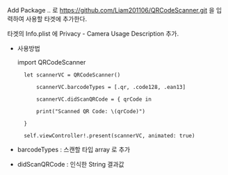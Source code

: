 Add Package .. 로 https://github.com/Liam201106/QRCodeScanner.git 을 입력하여 사용할 타겟에 추가한다.

타겟의 Info.plist 에 Privacy - Camera Usage Description 추가.

- 사용방법

  import QRCodeScanner

        let scannerVC = QRCodeScanner()

	        scannerVC.barcodeTypes = [.qr, .code128, .ean13]

	        scannerVC.didScanQRCode = { qrCode in

	    	print("Scanned QR Code: \(qrCode)")
    
        }

        self.viewController!.present(scannerVC, animated: true)


- barcodeTypes : 스캔할 타입 array 로 추가
- didScanQRCode : 인식한 String 결과값
  
